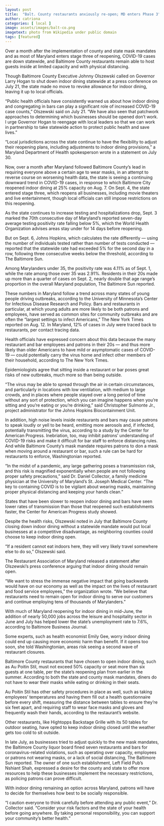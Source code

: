 ```yaml
---
layout: post
title:  "Balt. County restaurants anxiously re-open; MD enters Phase 3"
author: catriona
categories: [ local ]
image: assets/images/balt-co.png
imagetext: photo from Wikipedia under public domain
tags: [featured]
---
```


Over a month after the implementation of county and state mask mandates and as most of Maryland enters stage three of reopening, COVID-19 cases are down statewide, and Baltimore County restaurants remain able to host guests inside at limited capacity and with physical distancing.

Though Baltimore County Executive Johnny Olszewski called on Governor Larry Hogan to shut down indoor dining statewide at a press conference on July 21, the state made no move to revoke allowance for indoor dining, leaving it up to local officials.

“Public health officials have consistently warned us about how indoor dining and congregating in bars can play a significant role of increased COVID-19 case counts,” Olszewski said on July 21. “We have also seen that patchwork approaches to determining which businesses should be opened don’t work. I urge Governor Hogan to reengage with local leaders so that we can work in partnership to take statewide action to protect public health and save lives.”

“Local jurisdictions across the state continue to have the flexibility to adjust their reopening plans, including adjustments to indoor dining provisions,” a Maryland Department of Health spokesperson wrote in a statement on July 30.

Now, over a month after Maryland followed Baltimore County’s lead in requiring everyone above a certain age to wear masks, in an attempt to reverse course on worsening health data, the state is seeing a continuing downward trend in COVID-19 cases, in response to which Baltimore City reopened indoor dining at 25% capacity on Aug. 7. On Sept. 4, the state entered stage three, which reopens all businesses, including movie theaters and live entertainment, though local officials can still impose restrictions on this reopening.

As the state continues to increase testing and hospitalizations drop, Sept. 3 marked the 70th consecutive day of Maryland’s reported seven-day average testing positivity rate falling below 5%, which the World Health Organization advises areas stay under for 14 days before reopening. 

But on Sept. 6, Johns Hopkins, which calculates the rate differently — using the number of individuals tested rather than number of tests conducted — reported that the statewide rate had exceeded 5% for the second day in a row, following three consecutive weeks below the threshold, according to The Baltimore Sun.

Among Marylanders under 35, the positivity rate was 4.11% as of Sept. 1, while the rate among those over 35 was 2.91%. Residents in their 20s made up more than a quarter of cases on Sept. 2, nearly double that age range’s proportion in the overall Maryland population, The Baltimore Sun reported.

These numbers in Maryland follow a trend across many states of young people driving outbreaks, according to the University of Minnesota’s Center for Infectious Disease Research and Policy. Bars and restaurants in particular, at which young adults are more likely to be both patrons and employees, have served as common sites for community outbreaks and are often the “largest settings to infect Americans,” The New York Times reported on Aug. 12. In Maryland, 12% of cases in July were traced back to restaurants, per contact tracing data.

Health officials have expressed concern about this data because the many restaurant and bar employees and patrons in their 20s — and thus more likely than older Americans to have mild or asymptomatic cases of COVID-19 — could potentially carry the virus home and infect other members of their household, according to The New York Times.

Epidemiologists agree that sitting inside a restaurant or bar poses great risks of new outbreaks, much more so than being outside. 

“The virus may be able to spread through the air in certain circumstances, and particularly in locations with low ventilation, with medium to large crowds, and in places where people stayed over a long period of time without any sort of protection, which you can imagine happens when you’re sitting and you’re eating or you’re drinking,” said Christopher Sulmonte Jr., project administrator for the Johns Hopkins Biocontainment Unit.

In addition, high noise levels inside restaurants and bars may cause patrons to speak loudly or yell to be heard, emitting more aerosols and, if infected, potentially transmitting the virus, according to a study by the Center for American Progress. Inebriation, too, may inhibit patrons’ understanding of COVID-19 risks and make it difficult for bar staff to enforce distancing rules. And while Baltimore County’s mask mandate requires patrons to don a mask when moving around a restaurant or bar, such a rule can be hard for restaurants to enforce, Washingtonian reported.

“In the midst of a pandemic, any large gathering poses a transmission risk, and this risk is magnified exponentially when people are not following proper safety precautions,” said Dr. Daniel Collector, a family medicine physician at the University of Maryland’s St. Joseph Medical Center. “The key to containing COVID is to be vigilant about wearing masks, maintaining proper physical distancing and keeping your hands clean.”

States that have been slower to reopen indoor dining and bars have seen lower rates of transmission than those that reopened such establishments faster, the Center for American Progress study showed.

Despite the health risks, Olszewski noted in July that Baltimore County closing down indoor dining without a statewide mandate would put local businesses at a competitive disadvantage, as neighboring counties could choose to keep indoor dining open. 

“If a resident cannot eat indoors here, they will very likely travel somewhere else to do so,” Olszewski said.

The Restaurant Association of Maryland released a statement after Olszewski’s press conference arguing that indoor dining should remain open.

“We want to stress the immense negative impact that going backwards would have on our economy as well as the impact on the lives of restaurant and food service employees,” the organization wrote. “We believe that restaurants need to remain open for indoor dining to serve our customers and continue employing tens of thousands of Marylanders.”

With much of Maryland reopening for indoor dining in mid-June, the addition of nearly 50,000 jobs across the leisure and hospitality sector in June and July has helped lower the state’s unemployment rate to 7.6%, according to Baltimore Business Journal. 

Some experts, such as health economist Emily Gee, worry indoor dining could end up causing more economic harm than benefit. If it opens too soon, she told Washingtonian, areas risk seeing a second wave of restaurant closures.

Baltimore County restaurants that have chosen to open indoor dining, such as Au Poitin Stil, must not exceed 50% capacity or seat more than six guests at one table, per the state’s reopening plan from earlier in the summer. According to both the state and county mask mandates, diners do not have to wear their masks while eating or drinking in their seats.

Au Poitin Stil has other safety procedures in place as well, such as taking employees’ temperatures and having them fill out a health questionnaire before every shift, measuring the distance between tables to ensure they’re six feet apart, and requiring staff to wear face masks and gloves and frequently wash their hands, according to the restaurant’s website. 

Other restaurants, like Hightopps Backstage Grille with its 50 tables for outdoor seating, have opted to keep indoor dining closed until the weather gets too cold to sit outside.

In late July, as businesses tried to adjust quickly to the new mask mandates, the Baltimore County liquor board fined seven restaurants and bars for coronavirus-related violations, such as operating over capacity, employees or patrons not wearing masks, or a lack of social distancing, The Baltimore Sun reported. The owner of one such establishment, Left Field Pub’s Nshiant Shah, expressed a desire for the county and state to offer more resources to help these businesses implement the necessary restrictions, as policing patrons can prove difficult.

With indoor dining remaining an option across Maryland, patrons will have to decide for themselves how best to be socially responsible.

“I caution everyone to think carefully before attending any public event,” Dr. Collector said. “Consider your risk factors and the state of your health before going anywhere. By taking personal responsibility, you can support your community’s better health.”
